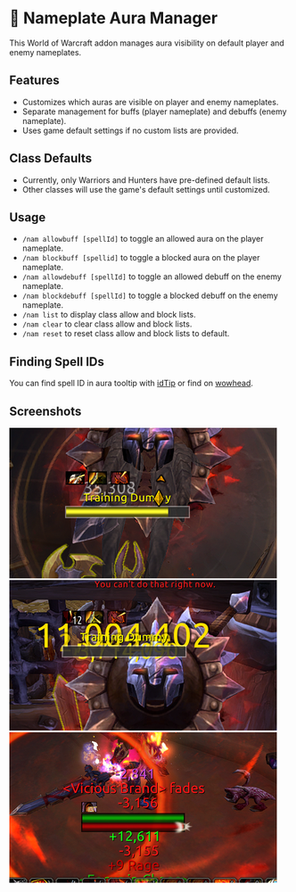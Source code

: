 # 📛 Nameplate Aura Manager

This World of Warcraft addon manages aura visibility on default player and enemy nameplates.

## Features

- Customizes which auras are visible on player and enemy nameplates.
- Separate management for buffs (player nameplate) and debuffs (enemy nameplate).
- Uses game default settings if no custom lists are provided.

## Class Defaults

- Currently, only Warriors and Hunters have pre-defined default lists.
- Other classes will use the game's default settings until customized.

## Usage

- `/nam allowbuff [spellId]` to toggle an allowed aura on the player nameplate.
- `/nam blockbuff [spellid]` to toggle a blocked aura on the player nameplate.
- `/nam allowdebuff [spellId]` to toggle an allowed debuff on the enemy nameplate.
- `/nam blockdebuff [spellId]` to toggle a blocked debuff on the enemy nameplate.
- `/nam list` to display class allow and block lists.
- `/nam clear` to clear class allow and block lists.
- `/nam reset` to reset class allow and block lists to default.

## Finding Spell IDs

You can find spell ID in aura tooltip with [idTip](https://github.com/ItsJustMeChris/idTip-Community-Fork) or find on [wowhead](http://wowhead.com/spell).

## Screenshots

![Enemy nameplate with auras.](screenshot1.png)
![Enemy nameplate with aura stacks.](screenshot2.png)
![Player nameplate with auras.](screenshot3.png)
